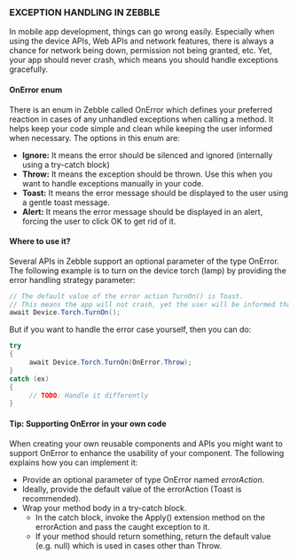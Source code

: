 ﻿
### EXCEPTION HANDLING IN ZEBBLE

In mobile app development, things can go wrong easily. Especially when using the device APIs, Web APIs and network features, there is always a chance for network being down, permission not being granted, etc. Yet, your app should never crash, which means you should handle exceptions gracefully.

#### OnError enum

There is an enum in Zebble called OnError which defines your preferred reaction in cases of any unhandled exceptions when calling a method. It helps keep your code simple and clean while keeping the user informed when necessary. The options in this enum are:

- **Ignore:** It means the error should be silenced and ignored (internally using a try-catch block)
- **Throw:** It means the exception should be thrown. Use this when you want to handle exceptions manually in your code.
- **Toast:** It means the error message should be displayed to the user using a gentle toast message.
- **Alert:** It means the error message should be displayed in an alert, forcing the user to click OK to get rid of it.
#### Where to use it?

Several APIs in Zebble support an optional parameter of the type OnError. The following example is to turn on the device torch (lamp) by providing the error handling strategy parameter:

```csharp
// The default value of the error action TurnOn() is Toast.
// This means the app will not crash, yet the user will be informed that turning on the lamp failed.
await Device.Torch.TurnOn();
```

But if you want to handle the error case yourself, then you can do:

```csharp
try
{
     await Device.Torch.TurnOn(OnError.Throw);
}
catch (ex)
{
     // TODO: Handle it differently
}
```

#### Tip: Supporting OnError in your own code

When creating your own reusable components and APIs you might want to support OnError to enhance the usability of your component. The following explains how you can implement it:

- Provide an optional parameter of type OnError named *errorAction*.
- Ideally, provide the default value of the errorAction (Toast is recommended).
- Wrap your method body in a try-catch block.
   - In the catch block, invoke the Apply() extension method on the errorAction and pass the caught exception to it.
   - If your method should return something, return the default value (e.g. null) which is used in cases other than Throw.